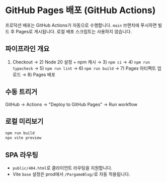 # GitHub Pages 배포 (GitHub Actions)

프로덕션 배포는 GitHub Actions가 자동으로 수행합니다. `main` 브랜치에 푸시하면 빌드 후 Pages로 게시됩니다. 로컬 배포 스크립트는 사용하지 않습니다.

## 파이프라인 개요
1) Checkout → 2) Node 20 설정 + npm 캐시 → 3) `npm ci` → 4) `npm run typecheck` → 5) `npm run lint` → 6) `npm run build` → 7) Pages 아티팩트 업로드 → 8) Pages 배포

## 수동 트리거
GitHub → Actions → "Deploy to GitHub Pages" → Run workflow

## 로컬 미리보기
```bash
npm run build
npx vite preview
```

## SPA 라우팅
- `public/404.html`로 클라이언트 라우팅을 지원합니다.
- Vite `base` 설정은 prod에서 `/PargameBlog/`로 자동 적용됩니다.

